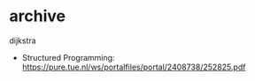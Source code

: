 # archive

dijkstra
 - Structured Programming: https://pure.tue.nl/ws/portalfiles/portal/2408738/252825.pdf
